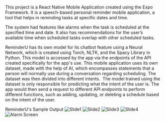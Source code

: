 This project is a React Native Mobile Application created using the Expo Framework. It is a speech-based personal reminder mobile application, a tool that helps in reminding tasks at specific dates and time. 

The system had features like alarms when the task is scheduled at the specified time and date. It also has recommendations for the user’s available time when scheduled tasks overlap with other scheduled tasks.

ReminderU has its own model for its chatbot feature using a Neural Network, which is created using Torch, NLTK, and the Spacy Library in Python. This model is accessed by the app via the endpoints of the API created specifically for the app's use.
This mobile application uses its own dataset, made with the help of AI, which encompasses statements that a person will normally use during a conversation regarding scheduling. The dataset was then divided into different intents. 
The model trained using the dataset is only responsible for predicting what the intent of the user is. The app would then send a request to different API endpoints to perform different functions, such as adding, updating, or deleting a schedule based on the intent of the user.

ReminderU's Sample Output
![Slide1](https://github.com/Erika1403/ReminderU/assets/132440028/498b0086-8036-4556-b634-db3d86df4dbd)
![Slide2](https://github.com/Erika1403/ReminderU/assets/132440028/124ac215-e5fd-4157-9836-5d340ccd01a5)
![Slide3](https://github.com/Erika1403/ReminderU/assets/132440028/416309a4-1a6e-4f50-91ad-25798a540b28)
![Slide4](https://github.com/Erika1403/ReminderU/assets/132440028/27582373-d127-48af-aecd-83f653c0322f)
![Alarm Screen](https://github.com/Erika1403/ReminderU/assets/132440028/99fbf3c8-eb52-4830-8908-a29f80e6bda2)
